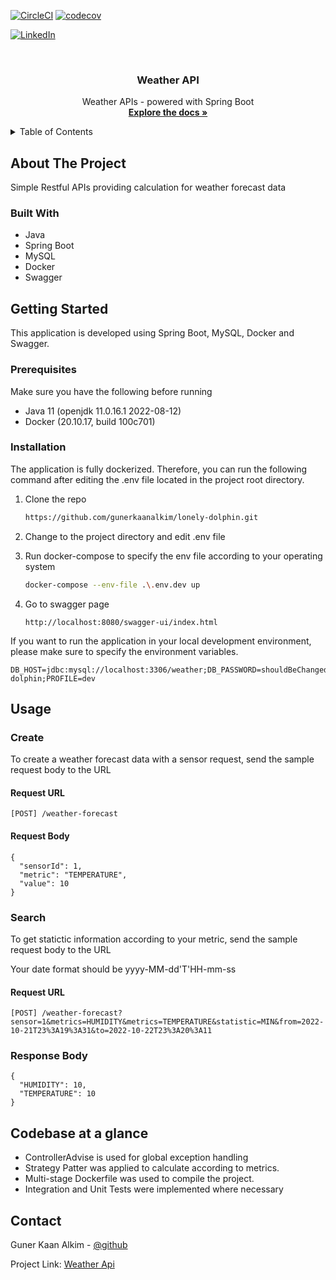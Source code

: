 [![CircleCI][circleciBadge]][circleciUrl]
[![codecov][codecovBadge]][codecovUrl]

[![LinkedIn][linkedin-shield]][linkedin-url]



<br />
<div align="center">
<h3 align="center">Weather API</h3>

  <p align="center">
    Weather APIs - powered with Spring Boot
    <br />
    <a href="https://github.com/gunerkaanalkim/lonely-dolphin/blob/main/README.md"><strong>Explore the docs »</strong></a>
  </p>
</div>



<!-- TABLE OF CONTENTS -->
<details>
  <summary>Table of Contents</summary>
  <ol>
    <li>
      <a href="#about-the-project">About The Project</a>
      <ul>
        <li><a href="#built-with">Built With</a></li>
      </ul>
    </li>
    <li>
      <a href="#getting-started">Getting Started</a>
      <ul>
        <li><a href="#prerequisites">Prerequisites</a></li>
        <li><a href="#installation">Installation</a></li>
      </ul>
    </li>
    <li>
      <a href="#codebase-at-a-glance">Codebase at a glance</a>
    </li>
    <li><a href="#usage">Usage</a></li>
    <li><a href="#contact">Contact</a></li>
  </ol>
</details>



<!-- ABOUT THE PROJECT -->

## About The Project

Simple Restful APIs providing calculation for weather forecast data

### Built With

* Java
* Spring Boot
* MySQL
* Docker
* Swagger

## Getting Started

This application is developed using Spring Boot, MySQL, Docker and Swagger.

### Prerequisites

Make sure you have the following before running

* Java 11 (openjdk 11.0.16.1 2022-08-12)
* Docker (20.10.17, build 100c701)

### Installation

The application is fully dockerized. Therefore, you can run the following command after editing the .env file located in
the project root directory.

1. Clone the repo
   ```sh
   https://github.com/gunerkaanalkim/lonely-dolphin.git
   ```

2. Change to the project directory and edit .env file
3. Run docker-compose to specify the env file according to your operating system
   ```sh
   docker-compose --env-file .\.env.dev up
   ```
4. Go to swagger page
   ```
   http://localhost:8080/swagger-ui/index.html
   ```

If you want to run the application in your local development environment, please make sure to specify the environment
variables.

```
DB_HOST=jdbc:mysql://localhost:3306/weather;DB_PASSWORD=shouldBeChanged;DB_USERNAME=lonely-dolphin;PROFILE=dev
```

<!-- USAGE EXAMPLES -->

## Usage

### Create

To create a weather forecast data with a sensor request, send the sample request body to the URL

#### Request URL

```
[POST] /weather-forecast
```

#### Request Body

```
{
  "sensorId": 1,
  "metric": "TEMPERATURE",
  "value": 10
}
```

### Search

To get statictic information according to your metric, send the sample request body to the URL

Your date format should be yyyy-MM-dd'T'HH-mm-ss

#### Request URL

```
[POST] /weather-forecast?sensor=1&metrics=HUMIDITY&metrics=TEMPERATURE&statistic=MIN&from=2022-10-21T23%3A19%3A31&to=2022-10-22T23%3A20%3A11
```

### Response Body

```
{
  "HUMIDITY": 10,
  "TEMPERATURE": 10
}
```

## Codebase at a glance
* ControllerAdvise is used for global exception handling
* Strategy Patter was applied to calculate according to metrics.
* Multi-stage Dockerfile was used to compile the project.
* Integration and Unit Tests were implemented where necessary

## Contact

Guner Kaan Alkim - [@github](https://github.com/gunerkaanalkim)

Project Link: [Weather Api](https://github.com/gunerkaanalkim/lonely-dolphin)


[linkedin-shield]: https://img.shields.io/badge/-LinkedIn-black.svg?style=for-the-badge&logo=linkedin&colorB=555

[linkedin-url]: https://www.linkedin.com/in/kaanalkim/

[circleciBadge]: https://dl.circleci.com/status-badge/img/gh/gunerkaanalkim/lonely-dolphin/tree/main.svg?style=shield

[circleciUrl]: https://dl.circleci.com/status-badge/redirect/gh/gunerkaanalkim/lonely-dolphin/tree/main

[codeCovBadge]: https://codecov.io/gh/gunerkaanalkim/lonely-dolphin/branch/main/graph/badge.svg?token=YSF9trxC8O

[codeCovUrl]: https://codecov.io/gh/gunerkaanalkim/lonely-dolphin

[springboot]:https://img.shields.io/badge/Spring-6DB33F?style=for-the-badge&logo=spring&logoColor=white

[java]: https://img.shields.io/badge/Java-ED8B00?style=for-the-badge&logo=java&logoColor=white

[mysql]:https://img.shields.io/badge/MySQL-005C84?style=for-the-badge&logo=mysql&logoColor=white
